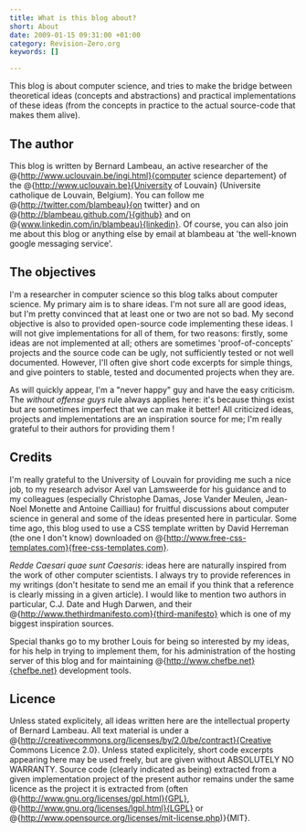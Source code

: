 ```yaml
--- 
title: What is this blog about?
short: About
date: 2009-01-15 09:31:00 +01:00
category: Revision-Zero.org
keywords: []

---
```

This blog is about computer science, and tries to make the bridge between theoretical ideas (concepts and abstractions) and practical implementations of these ideas (from the concepts in practice to the actual source-code that makes them alive).

## The author

This blog is written by Bernard Lambeau, an active researcher of the @{http://www.uclouvain.be/ingi.html}{computer science departement} of the @{http://www.uclouvain.be}{University of Louvain} (Universite catholique de Louvain, Belgium). You can follow me @{http://twitter.com/blambeau}{on twitter} and on @{http://blambeau.github.com/}{github} and on @{www.linkedin.com/in/blambeau}{linkedin}. Of course, you can also join me about this blog or anything else by email at blambeau at 'the well-known google messaging service'.

## The objectives

I'm a researcher in computer science so this blog talks about computer science. My primary aim is to share ideas. I'm not sure all are good ideas, but I'm pretty convinced that at least one or two are not so bad. My second objective is also to provided open-source code implementing these ideas. I will not give implementations for all of them, for two reasons: firstly, some ideas are not implemented at all; others are sometimes 'proof-of-concepts' projects and the source code can be ugly, not sufficiently tested or not well documented. However, I'll often give short code excerpts for simple things, and give pointers to stable, tested and documented projects when they are.

As will quickly appear, I'm a "never happy" guy and have the easy criticism. The <em>without offense guys</em> rule always applies here: it's because things exist but are sometimes imperfect that we can make it better! All criticized ideas, projects and implementations are an inspiration source for me; I'm really grateful to their authors for providing them !

## Credits

I'm really grateful to the University of Louvain for providing me such a nice job, to my research advisor Axel van Lamsweerde for his guidance and to my colleagues (especially Christophe Damas, Jose Vander Meulen, Jean-Noel Monette and Antoine Cailliau) for fruitful discussions about computer science in general and some of the ideas presented here in particular. Some time ago, this blog used to use a CSS template written by David Herreman (the one I don't know) downloaded on @{http://www.free-css-templates.com}{free-css-templates.com}.

<em>Redde Caesari quae sunt Caesaris</em>: ideas here are naturally inspired from the work of other computer scientists. I always try to provide references in my writings (don't hesitate to send me an email if you think that a reference is clearly missing in a given article). I would like to mention two authors in particular, C.J. Date and Hugh Darwen, and their @{http://www.thethirdmanifesto.com}{third-manifesto} which is one of my biggest inspiration sources.

Special thanks go to my brother Louis for being so interested by my ideas, for his help in trying to implement them, for his administration of the hosting server of this blog and for maintaining @{http://www.chefbe.net}{chefbe.net} development tools.

## Licence

Unless stated explicitely, all ideas written here are the intellectual property of Bernard Lambeau. All text material is under a @{http://creativecommons.org/licenses/by/2.0/be/contract}{Creative Commons Licence 2.0}. Unless stated explicitely, short code excerpts appearing here may be used freely, but are given without ABSOLUTELY NO WARRANTY. Source code (clearly indicated as being) extracted from a given implementation project of the present author remains under the same licence as the project it is extracted from (often @{http://www.gnu.org/licenses/gpl.html}{GPL}, @{http://www.gnu.org/licenses/lgpl.html}{LGPL} or @{http://www.opensource.org/licenses/mit-license.php)}{MIT}. 